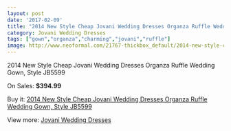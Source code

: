 ```yaml
---
layout: post
date: '2017-02-09'
title: "2014 New Style Cheap Jovani Wedding Dresses Organza Ruffle Wedding Gown, Style JB5599"
category: Jovani Wedding Dresses
tags: ["gown","organza","charming","jovani","ruffle"]
image: http://www.neoformal.com/21767-thickbox_default/2014-new-style-cheap-jovani-wedding-dresses-organza-ruffle-wedding-gown-style-jb5599.jpg
---
```

2014 New Style Cheap Jovani Wedding Dresses Organza Ruffle Wedding Gown, Style JB5599

On Sales: **$394.99**
<a href="https://www.neoformal.com/en/jovani-wedding-dresses-2014/7119-2014-new-style-cheap-jovani-wedding-dresses-organza-ruffle-wedding-gown-style-jb5599.html"><amp-img layout="responsive" width="600" height="600" src="//www.neoformal.com/21767-thickbox_default/2014-new-style-cheap-jovani-wedding-dresses-organza-ruffle-wedding-gown-style-jb5599.jpg" alt="2014 New Style Cheap Jovani Wedding Dresses Organza Ruffle Wedding Gown, Style JB5599 0" /></a>
<a href="https://www.neoformal.com/en/jovani-wedding-dresses-2014/7119-2014-new-style-cheap-jovani-wedding-dresses-organza-ruffle-wedding-gown-style-jb5599.html"><amp-img layout="responsive" width="600" height="600" src="//www.neoformal.com/21768-thickbox_default/2014-new-style-cheap-jovani-wedding-dresses-organza-ruffle-wedding-gown-style-jb5599.jpg" alt="2014 New Style Cheap Jovani Wedding Dresses Organza Ruffle Wedding Gown, Style JB5599 1" /></a>
<a href="https://www.neoformal.com/en/jovani-wedding-dresses-2014/7119-2014-new-style-cheap-jovani-wedding-dresses-organza-ruffle-wedding-gown-style-jb5599.html"><amp-img layout="responsive" width="600" height="600" src="//www.neoformal.com/21769-thickbox_default/2014-new-style-cheap-jovani-wedding-dresses-organza-ruffle-wedding-gown-style-jb5599.jpg" alt="2014 New Style Cheap Jovani Wedding Dresses Organza Ruffle Wedding Gown, Style JB5599 2" /></a>
<a href="https://www.neoformal.com/en/jovani-wedding-dresses-2014/7119-2014-new-style-cheap-jovani-wedding-dresses-organza-ruffle-wedding-gown-style-jb5599.html"><amp-img layout="responsive" width="600" height="600" src="//www.neoformal.com/21770-thickbox_default/2014-new-style-cheap-jovani-wedding-dresses-organza-ruffle-wedding-gown-style-jb5599.jpg" alt="2014 New Style Cheap Jovani Wedding Dresses Organza Ruffle Wedding Gown, Style JB5599 3" /></a>
<a href="https://www.neoformal.com/en/jovani-wedding-dresses-2014/7119-2014-new-style-cheap-jovani-wedding-dresses-organza-ruffle-wedding-gown-style-jb5599.html"><amp-img layout="responsive" width="600" height="600" src="//www.neoformal.com/21771-thickbox_default/2014-new-style-cheap-jovani-wedding-dresses-organza-ruffle-wedding-gown-style-jb5599.jpg" alt="2014 New Style Cheap Jovani Wedding Dresses Organza Ruffle Wedding Gown, Style JB5599 4" /></a>
<a href="https://www.neoformal.com/en/jovani-wedding-dresses-2014/7119-2014-new-style-cheap-jovani-wedding-dresses-organza-ruffle-wedding-gown-style-jb5599.html"><amp-img layout="responsive" width="600" height="600" src="//www.neoformal.com/21772-thickbox_default/2014-new-style-cheap-jovani-wedding-dresses-organza-ruffle-wedding-gown-style-jb5599.jpg" alt="2014 New Style Cheap Jovani Wedding Dresses Organza Ruffle Wedding Gown, Style JB5599 5" /></a>
<a href="https://www.neoformal.com/en/jovani-wedding-dresses-2014/7119-2014-new-style-cheap-jovani-wedding-dresses-organza-ruffle-wedding-gown-style-jb5599.html"><amp-img layout="responsive" width="600" height="600" src="//www.neoformal.com/21773-thickbox_default/2014-new-style-cheap-jovani-wedding-dresses-organza-ruffle-wedding-gown-style-jb5599.jpg" alt="2014 New Style Cheap Jovani Wedding Dresses Organza Ruffle Wedding Gown, Style JB5599 6" /></a>

Buy it: [2014 New Style Cheap Jovani Wedding Dresses Organza Ruffle Wedding Gown, Style JB5599](https://www.neoformal.com/en/jovani-wedding-dresses-2014/7119-2014-new-style-cheap-jovani-wedding-dresses-organza-ruffle-wedding-gown-style-jb5599.html "2014 New Style Cheap Jovani Wedding Dresses Organza Ruffle Wedding Gown, Style JB5599")

View more: [Jovani Wedding Dresses](https://www.neoformal.com/en/111-jovani-wedding-dresses-2014 "Jovani Wedding Dresses")